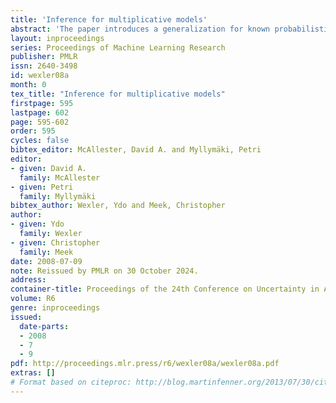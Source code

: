 ```yaml
---
title: 'Inference for multiplicative models'
abstract: 'The paper introduces a generalization for known probabilistic models such as log-linear and graphical models, called here multiplicative models. These models, that express probabilities via product of parameters are shown to capture multiple forms of contextual independence between variables, including decision graphs and noisy-OR functions. An inference algorithm for multiplicative models is provided and its correctness is proved. The complexity analysis of the inference algorithm uses a more refined parameter than the tree-width of the underlying graph, and shows the computational cost does not exceed that of the variable elimination algorithm in graphical models. The paper ends with examples where using the new models and algorithm is computationally beneficial.'
layout: inproceedings
series: Proceedings of Machine Learning Research
publisher: PMLR
issn: 2640-3498
id: wexler08a
month: 0
tex_title: "Inference for multiplicative models"
firstpage: 595
lastpage: 602
page: 595-602
order: 595
cycles: false
bibtex_editor: McAllester, David A. and Myllymäki, Petri
editor:
- given: David A.
  family: McAllester
- given: Petri
  family: Myllymäki
bibtex_author: Wexler, Ydo and Meek, Christopher
author:
- given: Ydo
  family: Wexler
- given: Christopher
  family: Meek 
date: 2008-07-09
note: Reissued by PMLR on 30 October 2024.
address:
container-title: Proceedings of the 24th Conference on Uncertainty in Artificial Intelligence
volume: R6
genre: inproceedings
issued:
  date-parts:
  - 2008
  - 7
  - 9
pdf: http://proceedings.mlr.press/r6/wexler08a/wexler08a.pdf
extras: []
# Format based on citeproc: http://blog.martinfenner.org/2013/07/30/citeproc-yaml-for-bibliographies/
---
```

